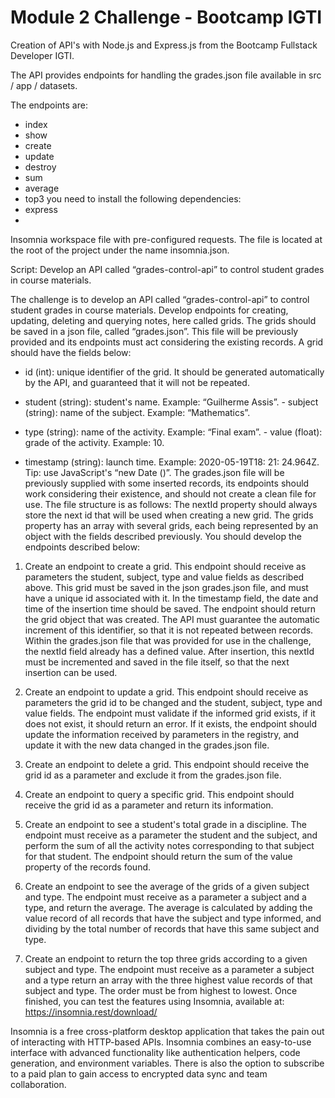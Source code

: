 # Module 2 Challenge - Bootcamp IGTI

Creation of API's with Node.js and Express.js from the Bootcamp Fullstack Developer IGTI.

The API provides endpoints for handling the grades.json file available in src / app / datasets.

The endpoints are:

- index
- show
- create
- update
- destroy
- sum
- average
- top3
you need to install the following dependencies:
- express
-
Insomnia workspace file with pre-configured requests. The file is located at the root of the project under the name insomnia.json.

Script:
Develop an API called “grades-control-api” to control student grades in course materials.

The challenge is to develop an API called “grades-control-api” to control student grades in course materials. Develop endpoints for creating, updating, deleting and querying notes, here called grids. The grids should be saved in a json file, called “grades.json”. This file will be previously provided and its endpoints must act considering the existing records.
A grid should have the fields below:
- id (int): unique identifier of the grid. It should be generated automatically by the API, and guaranteed that it will not be repeated.
- student (string): student's name. Example: “Guilherme Assis”. - subject (string): name of the subject. Example: “Mathematics”.
 
 - type (string): name of the activity. Example: “Final exam”. - value (float): grade of the activity. Example: 10.
- timestamp (string): launch time. Example: 2020-05-19T18: 21: 24.964Z. Tip: use JavaScript's “new Date ()”.
The grades.json file will be previously supplied with some inserted records, its endpoints should work considering their existence, and should not create a clean file for use. The file structure is as follows:
The nextId property should always store the next id that will be used when creating a new grid. The grids property has an array with several grids, each being represented by an object with the fields described previously.
You should develop the endpoints described below:
1. Create an endpoint to create a grid. This endpoint should receive as parameters the student, subject, type and value fields as described above. This grid must be saved in the json grades.json file, and must have a unique id associated with it. In the timestamp field, the date and time of the insertion time should be saved. The endpoint should return the grid object that was created. The API must guarantee the automatic increment of this identifier, so that it is not repeated between records. Within the grades.json file that was provided for use in the challenge, the nextId field already has a defined value. After insertion, this nextId must be incremented and saved in the file itself, so that the next insertion can be used.
   
 2. Create an endpoint to update a grid. This endpoint should receive as parameters the grid id to be changed and the student, subject, type and value fields. The endpoint must validate if the informed grid exists, if it does not exist, it should return an error. If it exists, the endpoint should update the information received by parameters in the registry, and update it with the new data changed in the grades.json file.
3. Create an endpoint to delete a grid. This endpoint should receive the grid id as a parameter and exclude it from the grades.json file.
4. Create an endpoint to query a specific grid. This endpoint should receive the grid id as a parameter and return its information.
5. Create an endpoint to see a student's total grade in a discipline. The endpoint must receive as a parameter the student and the subject, and perform the sum of all the activity notes corresponding to that subject for that student. The endpoint should return the sum of the value property of the records found.
6. Create an endpoint to see the average of the grids of a given subject and type. The endpoint must receive as a parameter a subject and a type, and return the average. The average is calculated by adding the value record of all records that have the subject and type informed, and dividing by the total number of records that have this same subject and type.
7. Create an endpoint to return the top three grids according to a given subject and type. The endpoint must receive as a parameter a subject and a type return an array with the three highest value records of that subject and type. The order must be from highest to lowest.
 Once finished, you can test the features using Insomnia, available at:  https://insomnia.rest/download/
  
 Insomnia is a free cross-platform desktop application that takes the pain out of interacting with HTTP-based APIs. Insomnia combines an easy-to-use interface with advanced functionality like authentication helpers, code generation, and environment variables. There is also the option to subscribe to a paid plan to gain access to encrypted data sync and team collaboration.
